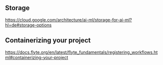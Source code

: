 ## Storage

https://cloud.google.com/architecture/ai-ml/storage-for-ai-ml?hl=de#storage-options


## Containerizing your project

https://docs.flyte.org/en/latest/flyte_fundamentals/registering_workflows.html#containerizing-your-project
